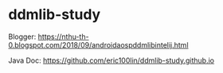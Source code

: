 # ddmlib-study
Blogger: https://nthu-th-0.blogspot.com/2018/09/androidaospddmlibintelij.html

Java Doc: https://github.com/eric100lin/ddmlib-study.github.io
